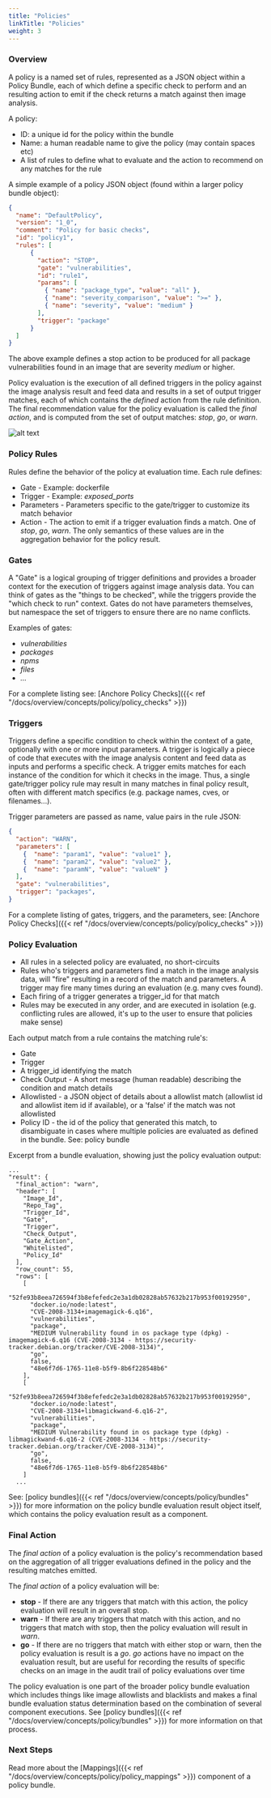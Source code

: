 ```yaml
---
title: "Policies"
linkTitle: "Policies"
weight: 3
---
```


### Overview

A policy is a named set of rules, represented as a JSON object within a Policy Bundle, each of which define a specific check to perform and an resulting action to emit if the check returns a match against then image analysis.

A policy:

- ID: a unique id for the policy within the bundle
- Name: a human readable name to give the policy (may contain spaces etc)
- A list of rules to define what to evaluate and the action to recommend on any matches for the rule

A simple example of a policy JSON object (found within a larger policy bundle object):

```JSON
{
  "name": "DefaultPolicy",
  "version": "1_0",
  "comment": "Policy for basic checks",
  "id": "policy1",
  "rules": [
      {
        "action": "STOP",
        "gate": "vulnerabilities",
        "id": "rule1",
        "params": [
          { "name": "package_type", "value": "all" },
          { "name": "severity_comparison", "value": ">=" },
          { "name": "severity", "value": "medium" }
        ],
        "trigger": "package"
      }
  ]
}
```

The above example defines a stop action to be produced for all package vulnerabilities found in an image that are severity *medium* or higher.

Policy evaluation is the execution of all defined triggers in the policy against the image analysis result and feed data and results in a set of output trigger matches, each of which contains the *defined* action from the rule definition. The final recommendation value for the policy evaluation is called the *final action*, and is computed from the set of output matches: *stop*, *go*, or *warn*.

![alt text](AnchorePolicyOutcome.jpg)

### Policy Rules

Rules define the behavior of the policy at evaluation time. Each rule defines:

- Gate - Example: dockerfile
- Trigger - Example: *exposed_ports*
- Parameters - Parameters specific to the gate/trigger to customize its match behavior
- Action - The action to emit if a trigger evaluation finds a match. One of *stop*, *go*, *warn*. The only semantics of these values are in the aggregation behavior for the policy result.

### Gates

A "Gate" is a logical grouping of trigger definitions and provides a broader context for the execution of triggers against image analysis data. You can think of gates as the "things to be checked", while the triggers provide the "which check to run" context. Gates do not have parameters themselves, but namespace the set of triggers to ensure there are no name conflicts.

Examples of gates:

- *vulnerabilities*
- *packages*
- *npms*
- *files*
- *...*

For a complete listing see: [Anchore Policy Checks]({{< ref "/docs/overview/concepts/policy/policy_checks" >}})

### Triggers

Triggers define a specific condition to check within the context of a gate, optionally with one or more input parameters. A trigger is logically a piece of code that executes with the image analysis content and feed data as inputs and performs a specific check. A trigger emits matches for each instance of the condition for which it checks in the image. Thus, a single gate/trigger policy rule may result in many matches in final policy result, often with different match specifics (e.g. package names, cves, or filenames...).

Trigger parameters are passed as name, value pairs in the rule JSON:

```JSON
{
  "action": "WARN",
  "parameters": [
    {  "name": "param1", "value": "value1" },
    {  "name": "param2", "value": "value2" },
    {  "name": "paramN", "value": "valueN" }
  ],
  "gate": "vulnerabilities",
  "trigger": "packages",
}
```

For a complete listing of gates, triggers, and the parameters, see: [Anchore Policy Checks]({{< ref "/docs/overview/concepts/policy/policy_checks" >}})

### Policy Evaluation

- All rules in a selected policy are evaluated, no short-circuits
- Rules who's triggers and parameters find a match in the image analysis data, will "fire" resulting in a record of the match and parameters. A trigger may fire many times during an evaluation (e.g. many cves found).
- Each firing of a trigger generates a trigger_id for that match
- Rules may be executed in any order, and are executed in isolation (e.g. conflicting rules are allowed, it's up to the user to ensure that policies make sense)

Each output match from a rule contains the matching rule's:

- Gate
- Trigger
- A trigger_id identifying the match
- Check Output -  A short message (human readable) describing the condition and match details
- Allowlisted - a JSON object of details about a allowlist match (allowlist id and allowlist item id if available), or a 'false' if the match was not allowlisted
- Policy ID - the id of the policy that generated this match, to disambiguate in cases where multiple policies are evaluated as defined in the bundle. See: policy bundle

Excerpt from a bundle evaluation, showing just the policy evaluation output:

```
...
"result": {
  "final_action": "warn",
  "header": [
    "Image_Id",
    "Repo_Tag",
    "Trigger_Id",
    "Gate",
    "Trigger",
    "Check_Output",
    "Gate_Action",
    "Whitelisted",
    "Policy_Id"
  ],
  "row_count": 55,
  "rows": [
    [
      "52fe93b8eea726594f3b8efefedc2e3a1db02828ab57632b217b953f00192950",
      "docker.io/node:latest",
      "CVE-2008-3134+imagemagick-6.q16",
      "vulnerabilities",
      "package",
      "MEDIUM Vulnerability found in os package type (dpkg) - imagemagick-6.q16 (CVE-2008-3134 - https://security-tracker.debian.org/tracker/CVE-2008-3134)",
      "go",
      false,
      "48e6f7d6-1765-11e8-b5f9-8b6f228548b6"
    ],
    [
      "52fe93b8eea726594f3b8efefedc2e3a1db02828ab57632b217b953f00192950",
      "docker.io/node:latest",
      "CVE-2008-3134+libmagickwand-6.q16-2",
      "vulnerabilities",
      "package",
      "MEDIUM Vulnerability found in os package type (dpkg) - libmagickwand-6.q16-2 (CVE-2008-3134 - https://security-tracker.debian.org/tracker/CVE-2008-3134)",
      "go",
      false,
      "48e6f7d6-1765-11e8-b5f9-8b6f228548b6"
    ]
  ...
```

See: [policy bundles]({{< ref "/docs/overview/concepts/policy/bundles" >}}) for more information on the policy bundle evaluation result object itself, which contains the policy evaluation result as a component.

### Final Action

The *final action* of a policy evaluation is the policy's recommendation based on the aggregation of all trigger evaluations defined in the policy and the resulting matches emitted.

The *final action* of a policy evaluation will be:

- **stop** - If there are any triggers that match with this action, the policy evaluation will result in an overall stop.
- **warn** - If there are any triggers that match with this action, and no triggers that match with stop, then the policy evaluation will result in *warn*.
- **go** - If there are no triggers that match with either stop or warn, then the policy evaluation is result is a *go*. *go* actions have no impact on the evaluation result, but are useful for recording the results of specific checks on an image in the audit trail of policy evaluations over time

The policy evaluation is one part of the broader policy bundle evaluation which includes things like image allowlists and blacklists and makes a final bundle evaluation status determination based on the combination of several component executions. See [policy bundles]({{< ref "/docs/overview/concepts/policy/bundles" >}}) for more information on that process.

### Next Steps

Read more about the [Mappings]({{< ref "/docs/overview/concepts/policy/policy_mappings" >}}) component of a policy bundle.